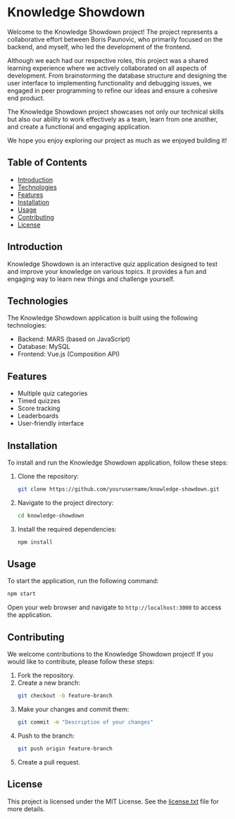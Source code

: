 # Knowledge Showdown

Welcome to the Knowledge Showdown project! The project represents a collaborative effort between Boris Paunovic, who primarily focused on the backend, and myself, who led the development of the frontend.

Although we each had our respective roles, this project was a shared learning experience where we actively collaborated on all aspects of development. From brainstorming the database structure and designing the user interface to implementing functionality and debugging issues, we engaged in peer programming to refine our ideas and ensure a cohesive end product.

The Knowledge Showdown project showcases not only our technical skills but also our ability to work effectively as a team, learn from one another, and create a functional and engaging application.

We hope you enjoy exploring our project as much as we enjoyed building it!

## Table of Contents

- [Introduction](#introduction)
- [Technologies](#technologies)
- [Features](#features)
- [Installation](#installation)
- [Usage](#usage)
- [Contributing](#contributing)
- [License](#license)

## Introduction

Knowledge Showdown is an interactive quiz application designed to test and improve your knowledge on various topics. It provides a fun and engaging way to learn new things and challenge yourself.

## Technologies

The Knowledge Showdown application is built using the following technologies:

- Backend: MARS (based on JavaScript)
- Database: MySQL
- Frontend: Vue.js (Composition API)

## Features

- Multiple quiz categories
- Timed quizzes
- Score tracking
- Leaderboards
- User-friendly interface

## Installation

To install and run the Knowledge Showdown application, follow these steps:

1. Clone the repository:
   ```bash
   git clone https://github.com/yourusername/knowledge-showdown.git
   ```
2. Navigate to the project directory:
   ```bash
   cd knowledge-showdown
   ```
3. Install the required dependencies:
   ```bash
   npm install
   ```

## Usage

To start the application, run the following command:

```bash
npm start
```

Open your web browser and navigate to `http://localhost:3000` to access the application.

## Contributing

We welcome contributions to the Knowledge Showdown project! If you would like to contribute, please follow these steps:

1. Fork the repository.
2. Create a new branch:
   ```bash
   git checkout -b feature-branch
   ```
3. Make your changes and commit them:
   ```bash
   git commit -m "Description of your changes"
   ```
4. Push to the branch:
   ```bash
   git push origin feature-branch
   ```
5. Create a pull request.

## License

This project is licensed under the MIT License. See the [license.txt](../license.txt) file for more details.
